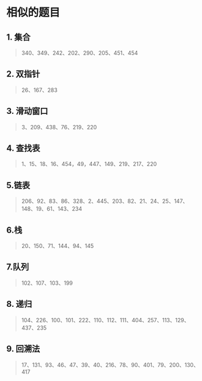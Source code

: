# 相似的题目
## 1. 集合 
> 340、349、242、202、290、205、451、454
## 2. 双指针
> 26、167、283
## 3. 滑动窗口
> 3、209、438、76、219、220
## 4. 查找表
> 1、15、18、16、454，49，447、149、219、217、220
## 5.链表
> 206、92、83、86、328、2、445、203、82、21、24、25、147、148、19、61、143、234
## 6.栈
> 20、150、71、144、94、145
## 7.队列
> 102、107、103、199
## 8. 递归
> 104、226、100、101、222、110、112、111、404、257、113、129、437、235
## 9. 回溯法
> 17、131、93、46、47、39、40、216、78、90、401、79、200、130、417


















